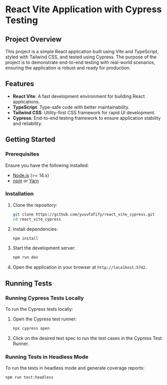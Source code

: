 # React Vite Application with Cypress Testing

## Project Overview

This project is a simple React application built using Vite and TypeScript, styled with Tailwind CSS, and tested using Cypress. The purpose of the project is to demonstrate end-to-end testing with real-world scenarios, ensuring the application is robust and ready for production.

## Features

- **React Vite**: A fast development environment for building React applications.
- **TypeScript**: Type-safe code with better maintainability.
- **Tailwind CSS**: Utility-first CSS framework for rapid UI development.
- **Cypress**: End-to-end testing framework to ensure application stability and reliability.

## Getting Started

### Prerequisites

Ensure you have the following installed:

- [Node.js](https://nodejs.org/) (>= 14.x)
- [npm](https://www.npmjs.com/) or [Yarn](https://yarnpkg.com/)

### Installation

1. Clone the repository:
    ```bash
    git clone https://github.com/yusufafify/react_vite_cypress.git
    cd react_vite_cypress
    ```

2. Install dependencies:
    ```bash
    npm install
    ```

3. Start the development server:
    ```bash
    npm run dev
    ```

4. Open the application in your browser at `http://localhost:5742`.

## Running Tests

### Running Cypress Tests Locally

To run the Cypress tests locally:

1. Open the Cypress test runner:
    ```bash
    npx cypress open
    ```

2. Click on the desired test spec to run the test cases in the Cypress Test Runner.

### Running Tests in Headless Mode

To run the tests in headless mode and generate coverage reports:

```bash
npm run test:headless

